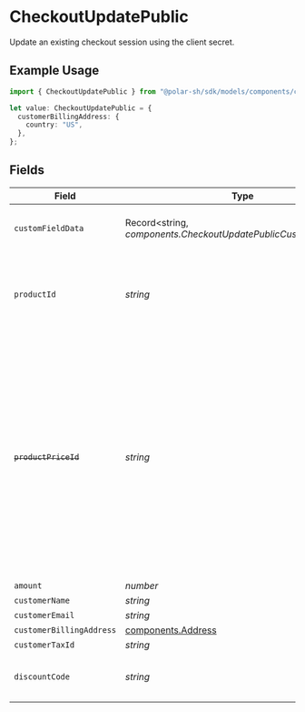 # CheckoutUpdatePublic

Update an existing checkout session using the client secret.

## Example Usage

```typescript
import { CheckoutUpdatePublic } from "@polar-sh/sdk/models/components/checkoutupdatepublic.js";

let value: CheckoutUpdatePublic = {
  customerBillingAddress: {
    country: "US",
  },
};
```

## Fields

| Field                                                                                                                                                                                                                            | Type                                                                                                                                                                                                                             | Required                                                                                                                                                                                                                         | Description                                                                                                                                                                                                                      |
| -------------------------------------------------------------------------------------------------------------------------------------------------------------------------------------------------------------------------------- | -------------------------------------------------------------------------------------------------------------------------------------------------------------------------------------------------------------------------------- | -------------------------------------------------------------------------------------------------------------------------------------------------------------------------------------------------------------------------------- | -------------------------------------------------------------------------------------------------------------------------------------------------------------------------------------------------------------------------------- |
| `customFieldData`                                                                                                                                                                                                                | Record<string, *components.CheckoutUpdatePublicCustomFieldData*>                                                                                                                                                                 | :heavy_minus_sign:                                                                                                                                                                                                               | Key-value object storing custom field values.                                                                                                                                                                                    |
| `productId`                                                                                                                                                                                                                      | *string*                                                                                                                                                                                                                         | :heavy_minus_sign:                                                                                                                                                                                                               | ID of the product to checkout. Must be present in the checkout's product list.                                                                                                                                                   |
| ~~`productPriceId`~~                                                                                                                                                                                                             | *string*                                                                                                                                                                                                                         | :heavy_minus_sign:                                                                                                                                                                                                               | : warning: ** DEPRECATED **: This will be removed in a future release, please migrate away from it as soon as possible.<br/><br/>ID of the product price to checkout. Must correspond to a price present in the checkout's product list. |
| `amount`                                                                                                                                                                                                                         | *number*                                                                                                                                                                                                                         | :heavy_minus_sign:                                                                                                                                                                                                               | N/A                                                                                                                                                                                                                              |
| `customerName`                                                                                                                                                                                                                   | *string*                                                                                                                                                                                                                         | :heavy_minus_sign:                                                                                                                                                                                                               | N/A                                                                                                                                                                                                                              |
| `customerEmail`                                                                                                                                                                                                                  | *string*                                                                                                                                                                                                                         | :heavy_minus_sign:                                                                                                                                                                                                               | N/A                                                                                                                                                                                                                              |
| `customerBillingAddress`                                                                                                                                                                                                         | [components.Address](../../models/components/address.md)                                                                                                                                                                         | :heavy_minus_sign:                                                                                                                                                                                                               | N/A                                                                                                                                                                                                                              |
| `customerTaxId`                                                                                                                                                                                                                  | *string*                                                                                                                                                                                                                         | :heavy_minus_sign:                                                                                                                                                                                                               | N/A                                                                                                                                                                                                                              |
| `discountCode`                                                                                                                                                                                                                   | *string*                                                                                                                                                                                                                         | :heavy_minus_sign:                                                                                                                                                                                                               | Discount code to apply to the checkout.                                                                                                                                                                                          |